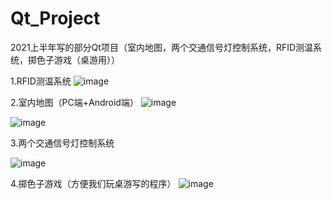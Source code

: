 # Qt_Project
2021上半年写的部分Qt项目（室内地图，两个交通信号灯控制系统，RFID测温系统，掷色子游戏（桌游用））

1.RFID测温系统
![image](https://user-images.githubusercontent.com/25077936/124711437-a84d6200-df30-11eb-9f7a-dc00667c1381.png)

2.室内地图（PC端+Android端）
![image](https://user-images.githubusercontent.com/25077936/124712977-85bc4880-df32-11eb-8132-0e99ff71ea65.png)

![image](https://user-images.githubusercontent.com/25077936/124713481-31659880-df33-11eb-896c-207660aff0c0.png)

3.两个交通信号灯控制系统

![image](https://user-images.githubusercontent.com/25077936/124713534-40e4e180-df33-11eb-873a-6628b795f7bb.png)



4.掷色子游戏（方便我们玩桌游写的程序）
![image](https://user-images.githubusercontent.com/25077936/124713720-7a1d5180-df33-11eb-8207-6f9939115275.png)
